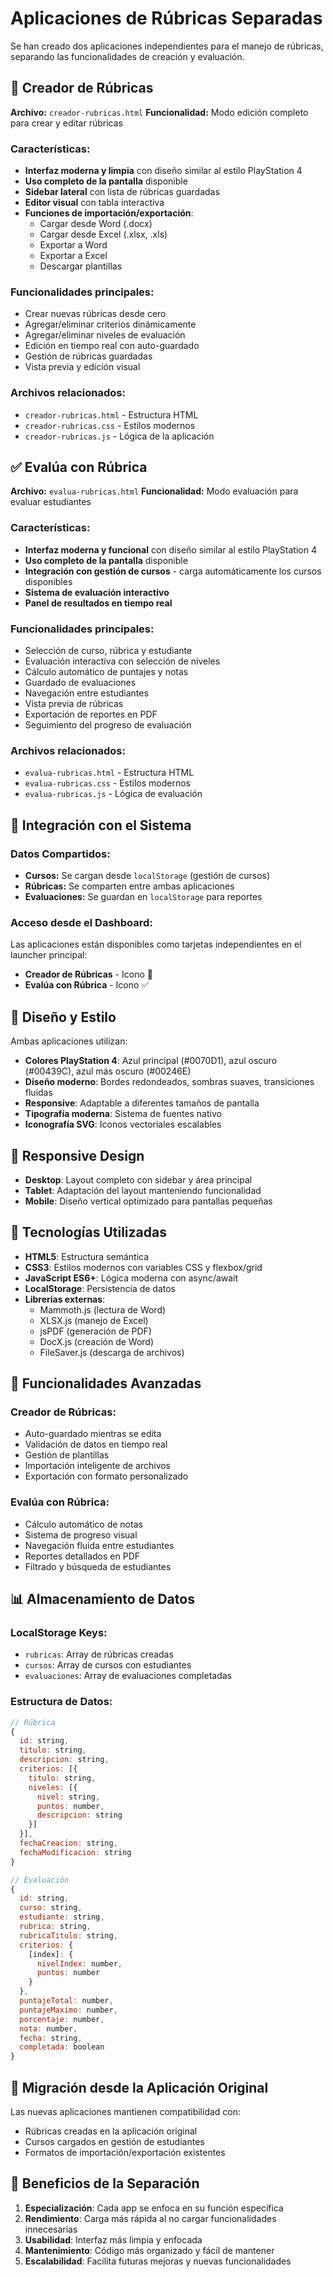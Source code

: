 # Aplicaciones de Rúbricas Separadas

Se han creado dos aplicaciones independientes para el manejo de rúbricas, separando las funcionalidades de creación y evaluación.

## 📝 Creador de Rúbricas

**Archivo:** `creador-rubricas.html`
**Funcionalidad:** Modo edición completo para crear y editar rúbricas

### Características:
- **Interfaz moderna y limpia** con diseño similar al estilo PlayStation 4
- **Uso completo de la pantalla** disponible
- **Sidebar lateral** con lista de rúbricas guardadas
- **Editor visual** con tabla interactiva
- **Funciones de importación/exportación**:
  - Cargar desde Word (.docx)
  - Cargar desde Excel (.xlsx, .xls)
  - Exportar a Word
  - Exportar a Excel
  - Descargar plantillas

### Funcionalidades principales:
- Crear nuevas rúbricas desde cero
- Agregar/eliminar criterios dinámicamente
- Agregar/eliminar niveles de evaluación
- Edición en tiempo real con auto-guardado
- Gestión de rúbricas guardadas
- Vista previa y edición visual

### Archivos relacionados:
- `creador-rubricas.html` - Estructura HTML
- `creador-rubricas.css` - Estilos modernos
- `creador-rubricas.js` - Lógica de la aplicación

## ✅ Evalúa con Rúbrica

**Archivo:** `evalua-rubricas.html`
**Funcionalidad:** Modo evaluación para evaluar estudiantes

### Características:
- **Interfaz moderna y funcional** con diseño similar al estilo PlayStation 4
- **Uso completo de la pantalla** disponible
- **Integración con gestión de cursos** - carga automáticamente los cursos disponibles
- **Sistema de evaluación interactivo**
- **Panel de resultados en tiempo real**

### Funcionalidades principales:
- Selección de curso, rúbrica y estudiante
- Evaluación interactiva con selección de niveles
- Cálculo automático de puntajes y notas
- Guardado de evaluaciones
- Navegación entre estudiantes
- Vista previa de rúbricas
- Exportación de reportes en PDF
- Seguimiento del progreso de evaluación

### Archivos relacionados:
- `evalua-rubricas.html` - Estructura HTML
- `evalua-rubricas.css` - Estilos modernos
- `evalua-rubricas.js` - Lógica de evaluación

## 🔗 Integración con el Sistema

### Datos Compartidos:
- **Cursos:** Se cargan desde `localStorage` (gestión de cursos)
- **Rúbricas:** Se comparten entre ambas aplicaciones
- **Evaluaciones:** Se guardan en `localStorage` para reportes

### Acceso desde el Dashboard:
Las aplicaciones están disponibles como tarjetas independientes en el launcher principal:
- **Creador de Rúbricas** - Icono 📝
- **Evalúa con Rúbrica** - Icono ✅

## 🎨 Diseño y Estilo

Ambas aplicaciones utilizan:
- **Colores PlayStation 4**: Azul principal (#0070D1), azul oscuro (#00439C), azul más oscuro (#00246E)
- **Diseño moderno**: Bordes redondeados, sombras suaves, transiciones fluidas
- **Responsive**: Adaptable a diferentes tamaños de pantalla
- **Tipografía moderna**: Sistema de fuentes nativo
- **Iconografía SVG**: Iconos vectoriales escalables

## 📱 Responsive Design

- **Desktop**: Layout completo con sidebar y área principal
- **Tablet**: Adaptación del layout manteniendo funcionalidad
- **Mobile**: Diseño vertical optimizado para pantallas pequeñas

## 🔧 Tecnologías Utilizadas

- **HTML5**: Estructura semántica
- **CSS3**: Estilos modernos con variables CSS y flexbox/grid
- **JavaScript ES6+**: Lógica moderna con async/await
- **LocalStorage**: Persistencia de datos
- **Librerías externas**:
  - Mammoth.js (lectura de Word)
  - XLSX.js (manejo de Excel)
  - jsPDF (generación de PDF)
  - DocX.js (creación de Word)
  - FileSaver.js (descarga de archivos)

## 🚀 Funcionalidades Avanzadas

### Creador de Rúbricas:
- Auto-guardado mientras se edita
- Validación de datos en tiempo real
- Gestión de plantillas
- Importación inteligente de archivos
- Exportación con formato personalizado

### Evalúa con Rúbrica:
- Cálculo automático de notas
- Sistema de progreso visual
- Navegación fluida entre estudiantes
- Reportes detallados en PDF
- Filtrado y búsqueda de estudiantes

## 📊 Almacenamiento de Datos

### LocalStorage Keys:
- `rubricas`: Array de rúbricas creadas
- `cursos`: Array de cursos con estudiantes
- `evaluaciones`: Array de evaluaciones completadas

### Estructura de Datos:

```javascript
// Rúbrica
{
  id: string,
  titulo: string,
  descripcion: string,
  criterios: [{
    titulo: string,
    niveles: [{
      nivel: string,
      puntos: number,
      descripcion: string
    }]
  }],
  fechaCreacion: string,
  fechaModificacion: string
}

// Evaluación
{
  id: string,
  curso: string,
  estudiante: string,
  rubrica: string,
  rubricaTitulo: string,
  criterios: {
    [index]: {
      nivelIndex: number,
      puntos: number
    }
  },
  puntajeTotal: number,
  puntajeMaximo: number,
  porcentaje: number,
  nota: number,
  fecha: string,
  completada: boolean
}
```

## 🔄 Migración desde la Aplicación Original

Las nuevas aplicaciones mantienen compatibilidad con:
- Rúbricas creadas en la aplicación original
- Cursos cargados en gestión de estudiantes
- Formatos de importación/exportación existentes

## 🎯 Beneficios de la Separación

1. **Especialización**: Cada app se enfoca en su función específica
2. **Rendimiento**: Carga más rápida al no cargar funcionalidades innecesarias
3. **Usabilidad**: Interfaz más limpia y enfocada
4. **Mantenimiento**: Código más organizado y fácil de mantener
5. **Escalabilidad**: Facilita futuras mejoras y nuevas funcionalidades 